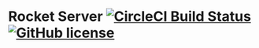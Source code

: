 # Rocket Server [![CircleCI Build Status](https://circleci.com/gh/circleci/circleci-docs.svg?style=shield)](https://circleci.com/gh/rocket-science-inc/rocket-server) [![GitHub license](https://img.shields.io/badge/license-MIT-blue.svg)](https://raw.githubusercontent.com/rocket-science-inc/rocket-server/master/LICENSEE)

